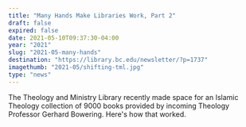 ```yaml
---
title: "Many Hands Make Libraries Work, Part 2"
draft: false
expired: false
date: 2021-05-10T09:37:30-04:00
year: "2021"
slug: "2021-05-many-hands"
destination: "https://library.bc.edu/newsletter/?p=1737"
imagethumb: "2021-05/shifting-tml.jpg"
type: "news"
---
```


The Theology and Ministry Library recently made space for an Islamic Theology collection of 9000 books provided by incoming Theology Professor Gerhard Bowering. Here's how that worked.